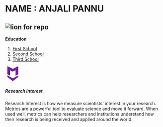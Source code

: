 
  NAME : ANJALI PANNU
  ===
  
  
![lion for repo](https://user-images.githubusercontent.com/102215817/168418728-ccc4070b-d2cf-45ee-91bf-854a70c45990.jpg)
----
**Education**

1. [First School](https://school.careers360.com/schools/arya-senior-secondary-school-gharaunda-karnal)
2. [Second School](https://www.icbse.com/schools/parth-public-school-zekold)
3. [Third School](https://www.indiastudychannel.com/schools/8712-the-century-school-karnal)


![alt text](https://github.com/adam-p/markdown-here/raw/master/src/common/images/icon48.png "Logo Title Text 1")


<h5> Research Interest </h5> 
Research Interest is how we measure scientists' interest in your research. Metrics are a powerful tool to evaluate science and move it forward. When used well, metrics can help researchers and institutions understand how their research is being received and applied around the world.